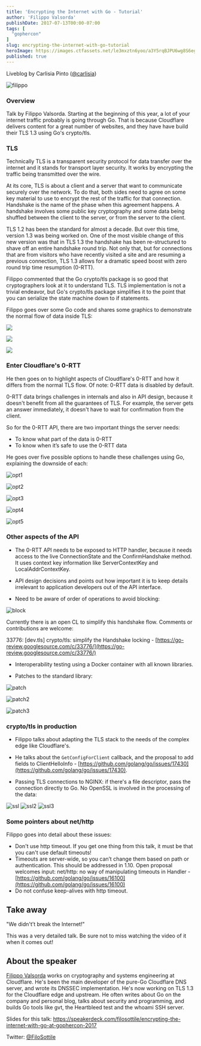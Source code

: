 ```yaml
---
title: 'Encrypting the Internet with Go - Tutorial'
author: 'Filippo Valsorda'
publishDate: 2017-07-13T00:00-07:00
tags: [
  "gophercon"
]
slug: encrypting-the-internet-with-go-tutorial
heroImage: https://images.ctfassets.net/le3mxztn6yoo/a3Y5rqBJPU6wg8S6egaUy/0b2dcdab51e21bbff9f9ee42f35bf8b1/filippo.JPG
published: true
---
```



Liveblog by Carlisia Pinto ([@carlisia](https://twitter.com/carlisia))

![filippo](//images.contentful.com/le3mxztn6yoo/a3Y5rqBJPU6wg8S6egaUy/0b2dcdab51e21bbff9f9ee42f35bf8b1/filippo.JPG)

### Overview
Talk by Filippo Valsorda. Starting at the beginning of this year, a lot of your internet traffic probably is going through Go. That is because Cloudflare delivers content for a great number of websites, and they have have build their TLS 1.3 using Go's crypto/tls.

### TLS
Technically TLS is a transparent security protocol for data transfer over the internet and it stands for transport layer security. It works by encrypting the traffic being transmitted over the wire.

At its core, TLS is about a client and a server that want to communicate securely over the network. To do that, both sides need to agree on some key material to use to encrypt the rest of the traffic for that connection. Handshake is the name of the phase when this agreement happens. A handshake involves some public key cryptography and some data being shuffled between the client to the server, or from the server to the client.

TLS 1.2 has been the standard for almost a decade. But over this time, version 1.3 was being worked on. One of the most visible change of this new version was that in TLS 1.3 the handshake has been re-structured to shave off an entire handshake round trip. Not only that, but for connections that are from visitors who have recently visited a site and are resuming a previous connection, TLS 1.3 allows for a dramatic speed boost with zero round trip time resumption (0-RTT).

Filippo commented that the Go crypto/tls package is so good that cryptographers look at it to understand TLS. TLS implementation is not a trivial endeavor, but Go's crypto/tls package simplifies it to the point that you can serialize the state machine down to if statements.

Filippo goes over some Go code and shares some graphics to demonstrate the normal flow of data inside TLS:

![](/blog-images/initial.png)

![](/blog-images/late.png)

![](/blog-images/complete.png)

### Enter Cloudflare's 0-RTT
He then goes on to highlight aspects of Cloudflare's 0-RTT and how it differs from the normal TLS flow. Of note: 0-RTT data is disabled by default.

0-RTT data brings challenges in internals and also in API design, because it doesn't benefit from all the guarantees of TLS. For example, the server gets an answer immediately, it doesn't have to wait for confirmation from the client.

So for the 0-RTT API, there are two important things the server needs:

* To know what part of the data is 0-RTT
* To know when it’s safe to use the 0-RTT data

He goes over five possible options to handle these challenges using Go, explaining the downside of each:

![opt1](//images.contentful.com/le3mxztn6yoo/4iG86W6ybSMeC4eIWWQiUK/5f873528058a3af1feda8e0f3898c888/opt1.png)

![opt2](//images.contentful.com/le3mxztn6yoo/6Gx1kKANBCYUayQOWMUykm/07a0eeb7af06f5ffed300e884ad39b7c/opt2.png)

![opt3](//images.contentful.com/le3mxztn6yoo/68o0cQJzpugA2YyiEqokms/5e1814b75543a402b34bbf9268bb404b/opt3.png)

![opt4](//images.contentful.com/le3mxztn6yoo/62mKpqMuliMOCcmw6GG46A/64caa54a3d3b024b43195d5c879f1cc2/opt4.png)

![opt5](//images.contentful.com/le3mxztn6yoo/Cnq2quDkrYYwOi2UWgccQ/c8e102625699ac6c1b3e7f2cc758f11b/opt5.png)

### Other aspects of the API
- The 0-RTT API needs to be exposed to HTTP handler, because it needs access to the live ConnectionState and the ConfirmHandshake method. It uses context key information like ServerContextKey and LocalAddrContextKey.

- API design decisions and points out how important it is to keep details irrelevant to application developers out of the API interface.

- Need to be aware of order of operations to avoid blocking:

![block](//images.contentful.com/le3mxztn6yoo/2qpbBGDAkEMKm6ggq2i6qg/3d4495eec11b542c36763261db933d73/block.png)


 Currently there is an open CL to simplify this handshake flow. Comments or contributions are welcome:

 33776: [dev.tls] crypto/tls: simplify the Handshake locking - [https://go-review.googlesource.com/c/33776/](https://go-review.googlesource.com/c/33776/)

- Interoperability testing using a Docker container with all known libraries.

- Patches to the standard library:

![patch](//images.contentful.com/le3mxztn6yoo/1FqIL5akiECcQAQoUmgcuU/053ed2cd50ebee3461232b68967ce46f/patch.png)

![patch2](//images.contentful.com/le3mxztn6yoo/31XPDIPtYkEAWAoEWEy08c/95e3d8361d33dffb48fbcfd89d4f36c8/patch2.png)

![patch3](//images.contentful.com/le3mxztn6yoo/2WpKDEOyiQiuGe6QqG0oYu/6423149a4a952610038ea6c13555d297/patch3.png)

### crypto/tls in production

- Filippo talks about adapting the TLS stack to the needs of the complex edge like Cloudflare's.

- He talks about the `GetConfigForClient` callback, and the proposal to add fields to ClientHelloInfo - [https://github.com/golang/go/issues/17430](https://github.com/golang/go/issues/17430).

- Passing TLS connections to NGINX: if there's a file descriptor, pass the connection directly to Go. No OpenSSL is involved in the processing of the data:

![ssl](//images.contentful.com/le3mxztn6yoo/2kAXGVe5G46ioe06K46cWW/34a9e9a11d22fc1c36c66ce3731cbaa3/ssl.png)
![ssl2](//images.contentful.com/le3mxztn6yoo/42NTjE8NDqC2g2yEU64Mce/737bbc2e05d3780a42e515fa65538f56/ssl2.png)
![ssl3](//images.contentful.com/le3mxztn6yoo/5RnmhUxRvOYGmAigMUi0I/c0d5940bed6b5a7ee8da4c44b395a2a9/ssl3.png)

### Some pointers about net/http

Filippo goes into detail about these issues:

- Don't use http timeout. If you get one thing from this talk, it must be that you can't use default timeouts!
- Timeouts are server-wide, so you can’t change them based on path or authentication. This should be addressed in 1.10. Open proposal welcomes input: net/http: no way of manipulating timeouts in Handler - [https://github.com/golang/go/issues/16100](https://github.com/golang/go/issues/16100)
- Do not confuse keep-alives with http timeout.

## Take away

"We didn't’t break the Internet!"

This was a very detailed talk. Be sure not to miss watching the video of it when it comes out!

## About the speaker

[Filippo Valsorda](https://blog.filippo.io/) works on cryptography and systems engineering at Cloudflare. He's been the main developer of the pure-Go Cloudflare DNS server, and wrote its DNSSEC implementation. He's now working on TLS 1.3 for the Cloudflare edge and upstream. He often writes about Go on the company and personal blog, talks about security and programming, and builds Go tools like gvt, the Heartbleed test and the whoami SSH server.

Slides for this talk: https://speakerdeck.com/filosottile/encrypting-the-internet-with-go-at-gophercon-2017

Twitter: [@FiloSottile](https://twitter.com/FiloSottile)
